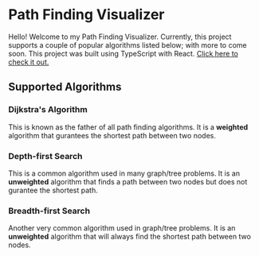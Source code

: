 # Path Finding Visualizer
Hello! Welcome to my Path Finding Visualizer. Currently, this project supports a couple of popular algorithms listed below; with more to come soon. This project was built using TypeScript with React. [Click here to check it out.](https://ansonccchen.github.io/Path-Finding-Visualizer/ "Path Visualizer")

## Supported Algorithms
### Dijkstra's Algorithm
This is known as the father of all path finding algorithms. It is a **weighted** algorithm that gurantees the shortest path between two nodes.

### Depth-first Search
This is a common algorithm used in many graph/tree problems. It is an **unweighted** algorithm that finds a path between two nodes but does not gurantee the shortest path.

### Breadth-first Search
Another very common algorithm used in graph/tree problems. It is an **unweighted** algorithm that will always find the shortest path between two nodes.  
